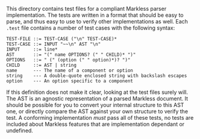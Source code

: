 This directory contains test files for a compliant Markless parser implementation. The tests are written in a format that should be easy to parse, and thus easy to use to verify other implementations as well. Each `.test` file contains a number of test cases with the following syntax:

    TEST-FILE ::= TEST-CASE ("\n" TEST-CASE)*
    TEST-CASE ::= INPUT "~~\n" AST "\n"
    INPUT     ::= line*
    AST       ::= "(" name OPTIONS? (" " CHILD)* ")"
    OPTIONS   ::= " (" (option (" " option)*)? ")"
    CHILD     ::= AST | string
    name      --- The name of a component or option
    string    --- A double-quote enclosed string with backslash escapes
    option    --- An option specific to a component

If this definition does not make it clear, looking at the test files surely will. The AST is an agnostic representation of a parsed Markless document. It should be possible for you to convert your internal structure to this AST one, or directly compare the AST against your own structure to verify the test. A conforming implementation *must* pass all of these tests, no tests are included about Markless features that are implementation dependant or undefined.
    
